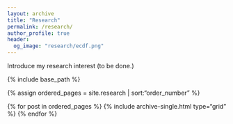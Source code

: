 ```yaml
---
layout: archive
title: "Research"
permalink: /research/
author_profile: true
header:
  og_image: "research/ecdf.png"
---
```

Introduce my research interest (to be done.)

<nbsp>

{% include base_path %}

{% assign ordered_pages = site.research | sort:“order_number” %}

{% for post in ordered_pages %}
  {% include archive-single.html type=“grid” %}
{% endfor %}
